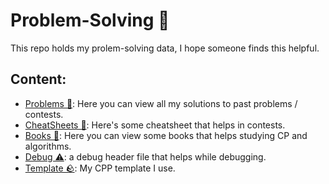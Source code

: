 # Problem-Solving 🧠
This repo holds my prolem-solving data, I hope someone finds this helpful.

## Content:
- [Problems 🎲](Problems/): Here you can view all my solutions to past problems / contests.
- [CheatSheets 📜](Resources/Cheatsheets): Here's some cheatsheet that helps in contests.
- [Books 📕](Resources/Books): Here you can view some books that helps studying CP and algorithms.
- [Debug ⚠️](Resources/Debug): a debug header file that helps while debugging.
- [Template 🪨](Resources/Template): My CPP template I use.